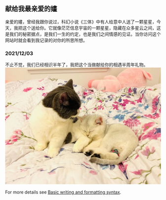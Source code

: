 ## 献给我最亲爱的嫿

亲爱的嫿，曾经我跟你说过，科幻小说《三体》中有人给意中人送了一颗星星，今天，我把这个送给你。它就像茫茫信息宇宙的一颗星星，隐藏在众多星云之间，这是我们的秘密据点，是我们一生的约定，也是我们之间情感的见证。当你访问这个网站时就会看到我记录的对你的所思所想。

### 2021/12/03

不止不觉，我们已经相识半年了，我把这个当做献给你的相遇半周年礼物。
![Image](imgs/our_kids.JPG)


 
For more details see [Basic writing and formatting syntax](https://docs.github.com/en/github/writing-on-github/getting-started-with-writing-and-formatting-on-github/basic-writing-and-formatting-syntax).
